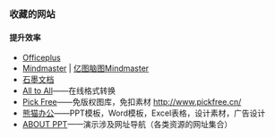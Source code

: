 ### 收藏的网站

#### 提升效率

- [Officeplus](https://www.officeplus.cn/)
- [Mindmaster](https://www.mindmaster.io/)    |  [亿图脑图Mindmaster](https://www.edrawsoft.cn/mindmaster/ad.html)
- [石墨文档](https://shimo.im/)
- [All to All](https://www.alltoall.net/)——在线格式转换
- [Pick Free](https://www.pickfree.cn/)——免版权图库，免扣素材   http://www.pickfree.cn/
- [熊猫办公](https://www.tukuppt.com/)——PPT模板，Word模板，Excel表格，设计素材，广告设计
- [ABOUT PPT](https://www.aboutppt.com/)——演示涉及网址导航（各类资源的网址集合）

